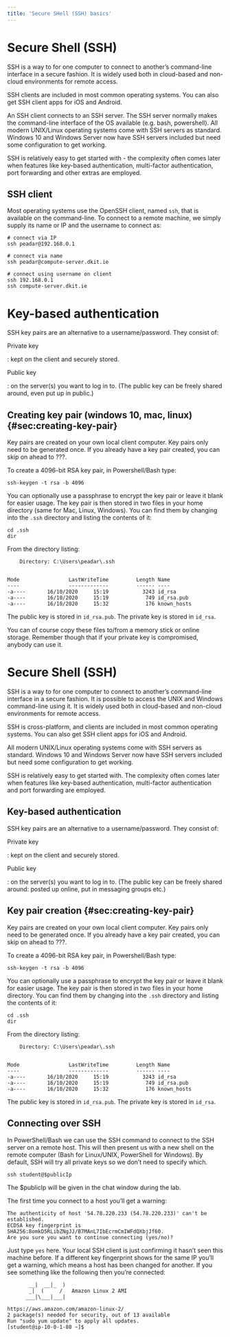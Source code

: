```yaml
---
title: 'Secure SHell (SSH) basics'
---
```


Secure Shell (SSH)
==================

SSH is a way to for one computer to connect to another’s command-line
interface in a secure fashion. It is widely used both in cloud-based and
non-cloud environments for remote access.

SSH clients are included in most common operating systems. You can also
get SSH client apps for iOS and Android.

An SSH client connects to an SSH server. The SSH server normally makes
the command-line interface of the OS available (e.g. bash, powershell).
All modern UNIX/Linux operating systems come with SSH servers as
standard. Windows 10 and Windows Server now have SSH servers included
but need some configuration to get working.

SSH is relatively easy to get started with - the complexity often comes
later when features like key-based authentication, multi-factor
authentication, port forwarding and other extras are employed.

SSH client
----------

Most operating systems use the OpenSSH client, named `ssh`, that is
available on the command-line. To connect to a remote machine, we simply
supply its name or IP and the username to connect as:

``` {.bash}
# connect via IP
ssh peadar@192.168.0.1

# connect via name
ssh peadar@compute-server.dkit.ie

# connect using username on client
ssh 192.168.0.1
ssh compute-server.dkit.ie
```

Key-based authentication
========================

SSH key pairs are an alternative to a username/password. They consist
of:

Private key

:   kept on the client and securely stored.

Public key

:   on the server(s) you want to log in to. (The public key can be
    freely shared around, even put up in public.)

Creating key pair (windows 10, mac, linux) {#sec:creating-key-pair}
------------------------------------------

Key pairs are created on your own local client computer. Key pairs only
need to be generated once. If you already have a key pair created, you
can skip on ahead to ???.

To create a 4096-bit RSA key pair, in Powershell/Bash type:

``` {.powershell}
ssh-keygen -t rsa -b 4096
```

You can optionally use a passphrase to encrypt the key pair or leave it
blank for easier usage. The key pair is then stored in two files in your
home directory (same for Mac, Linux, Windows). You can find them by
changing into the `.ssh` directory and listing the contents of it:

``` {.powershell}
cd .ssh
dir
```

From the directory listing:

        Directory: C:\Users\peadar\.ssh


    Mode                LastWriteTime         Length Name
    ----                -------------         ------ ----
    -a----       16/10/2020     15:19           3243 id_rsa
    -a----       16/10/2020     15:19            749 id_rsa.pub
    -a----       16/10/2020     15:32            176 known_hosts

The public key is stored in `id_rsa.pub`. The private key is stored in
`id_rsa`.

You can of course copy these files to/from a memory stick or online
storage. Remember though that if your private key is compromised,
anybody can use it.

Secure Shell (SSH)
==================

SSH is a way to for one computer to connect to another’s command-line
interface in a secure fashion. It is possible to access the UNIX and
Windows command-line using it. It is widely used both in cloud-based and
non-cloud environments for remote access.

SSH is cross-platform, and clients are included in most common operating
systems. You can also get SSH client apps for iOS and Android.

All modern UNIX/Linux operating systems come with SSH servers as
standard. Windows 10 and Windows Server now have SSH servers included
but need some configuration to get working.

SSH is relatively easy to get started with. The complexity often comes
later when features like key-based authentication, multi-factor
authentication and port forwarding are employed.

Key-based authentication
------------------------

SSH key pairs are an alternative to a username/password. They consist
of:

Private key

:   kept on the client and securely stored.

Public key

:   on the server(s) you want to log in to. (The public key can be
    freely shared around: posted up online, put in messaging
    groups etc.)

Key pair creation {#sec:creating-key-pair}
-----------------

Key pairs are created on your own local client computer. Key pairs only
need to be generated once. If you already have a key pair created, you
can skip on ahead to ???.

To create a 4096-bit RSA key pair, in Powershell/Bash type:

``` {.powershell}
ssh-keygen -t rsa -b 4096
```

You can optionally use a passphrase to encrypt the key pair or leave it
blank for easier usage. The key pair is then stored in two files in your
home directory. You can find them by changing into the `.ssh` directory
and listing the contents of it:

``` {.powershell}
cd .ssh
dir
```

From the directory listing:

        Directory: C:\Users\peadar\.ssh


    Mode                LastWriteTime         Length Name
    ----                -------------         ------ ----
    -a----       16/10/2020     15:19           3243 id_rsa
    -a----       16/10/2020     15:19            749 id_rsa.pub
    -a----       16/10/2020     15:32            176 known_hosts

The public key is stored in `id_rsa.pub`. The private key is stored in
`id_rsa`.

Connecting over SSH
-------------------

In PowerShell/Bash we can use the SSH command to connect to the SSH
server on a remote host. This will then present us with a new shell on
the remote computer (Bash for Linux/UNIX, PowerShell for Windows). By
default, SSH will try all private keys so we don’t need to specify
which.

    ssh student@$publicIp 

The \$publicIp will be given in the chat window during the lab.

The first time you connect to a host you’ll get a warning:

    The authenticity of host '54.78.220.233 (54.78.220.233)' can't be established.
    ECDSA key fingerprint is SHA256:8omkD5RLibZNgJJ/B7MAnL7IbEcrmCmIWFdQXbjJf60.
    Are you sure you want to continue connecting (yes/no)?

Just type `yes` here. Your local SSH client is just confirming it hasn’t
seen this machine before. If a different key fingerprint shows for the
same IP you’ll get a warning, which means a host has been changed for
another. If you see something like the following then you’re connected:


           __|  __|_  )
           _|  (     /   Amazon Linux 2 AMI
          ___|\___|___|

    https://aws.amazon.com/amazon-linux-2/
    2 package(s) needed for security, out of 13 available
    Run "sudo yum update" to apply all updates.
    [student@ip-10-0-1-80 ~]$
